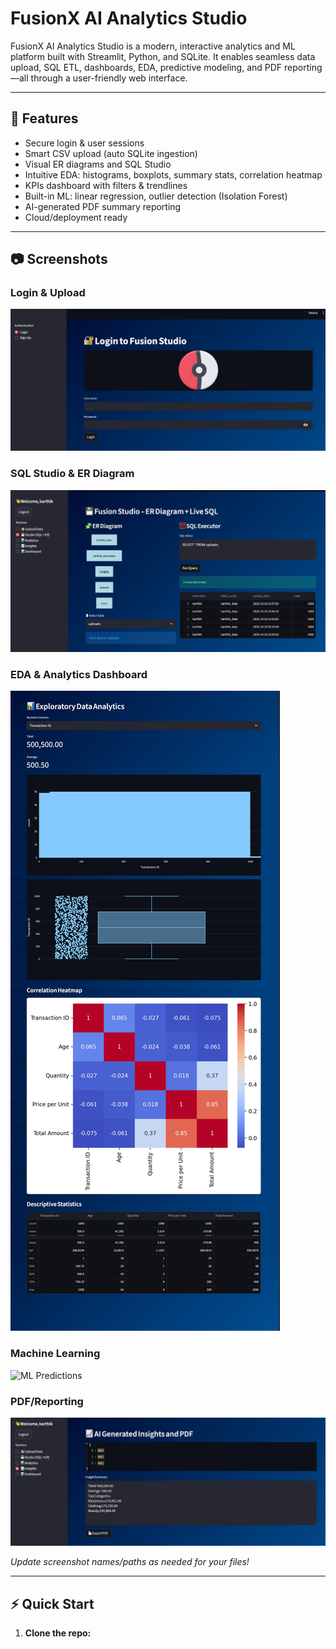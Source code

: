 # FusionX AI Analytics Studio

FusionX AI Analytics Studio is a modern, interactive analytics and ML platform built with Streamlit, Python, and SQLite. It enables seamless data upload, SQL ETL, dashboards, EDA, predictive modeling, and PDF reporting—all through a user-friendly web interface.

---

## 🚀 Features

- Secure login & user sessions
- Smart CSV upload (auto SQLite ingestion)
- Visual ER diagrams and SQL Studio
- Intuitive EDA: histograms, boxplots, summary stats, correlation heatmap
- KPIs dashboard with filters & trendlines
- Built-in ML: linear regression, outlier detection (Isolation Forest)
- AI-generated PDF summary reporting
- Cloud/deployment ready

---

## 📷 Screenshots

### Login & Upload
![Login](screenshots/login.jpeg)

### SQL Studio & ER Diagram
![SQL Studio](screenshots/ER+live_sql.jpeg)


### EDA & Analytics Dashboard
![Analytics](screenshots/Data_analytics.jpeg)

### Machine Learning
![ML Predictions](screenshots/excecutive_dashbord+ML_predictions.jpeg)

### PDF/Reporting
![PDF Export](screenshots/ai_generated_insights.jpeg)

_Update screenshot names/paths as needed for your files!_

---

## ⚡ Quick Start

1. **Clone the repo:**
